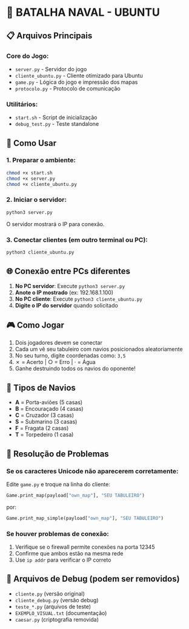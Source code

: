 # 🚢 BATALHA NAVAL - UBUNTU

## 📋 Arquivos Principais

### Core do Jogo:
- `server.py` - Servidor do jogo
- `cliente_ubuntu.py` - Cliente otimizado para Ubuntu
- `game.py` - Lógica do jogo e impressão dos mapas
- `protocolo.py` - Protocolo de comunicação

### Utilitários:
- `start.sh` - Script de inicialização
- `debug_test.py` - Teste standalone

## 🚀 Como Usar

### 1. Preparar o ambiente:
```bash
chmod +x start.sh
chmod +x server.py
chmod +x cliente_ubuntu.py
```

### 2. Iniciar o servidor:
```bash
python3 server.py
```
O servidor mostrará o IP para conexão.

### 3. Conectar clientes (em outro terminal ou PC):
```bash
python3 cliente_ubuntu.py
```

## 🌐 Conexão entre PCs diferentes

1. **No PC servidor**: Execute `python3 server.py`
2. **Anote o IP mostrado** (ex: 192.168.1.100)
3. **No PC cliente**: Execute `python3 cliente_ubuntu.py`
4. **Digite o IP do servidor** quando solicitado

## 🎮 Como Jogar

1. Dois jogadores devem se conectar
2. Cada um vê seu tabuleiro com navios posicionados aleatoriamente
3. No seu turno, digite coordenadas como: `3,5`
4. ✗ = Acerto | ○ = Erro | · = Água
5. Ganhe destruindo todos os navios do oponente!

## 🚢 Tipos de Navios

- **A** = Porta-aviões (5 casas)
- **B** = Encouraçado (4 casas)  
- **C** = Cruzador (3 casas)
- **S** = Submarino (3 casas)
- **F** = Fragata (2 casas)
- **T** = Torpedeiro (1 casa)

## 🔧 Resolução de Problemas

### Se os caracteres Unicode não aparecerem corretamente:
Edite `game.py` e troque na linha do cliente:
```python
Game.print_map(payload["own_map"], "SEU TABULEIRO")
```
por:
```python
Game.print_map_simple(payload["own_map"], "SEU TABULEIRO")
```

### Se houver problemas de conexão:
1. Verifique se o firewall permite conexões na porta 12345
2. Confirme que ambos estão na mesma rede
3. Use `ip addr` para verificar o IP correto

## 📁 Arquivos de Debug (podem ser removidos)

- `cliente.py` (versão original)
- `cliente_debug.py` (versão debug)
- `teste_*.py` (arquivos de teste)
- `EXEMPLO_VISUAL.txt` (documentação)
- `caesar.py` (criptografia removida)
